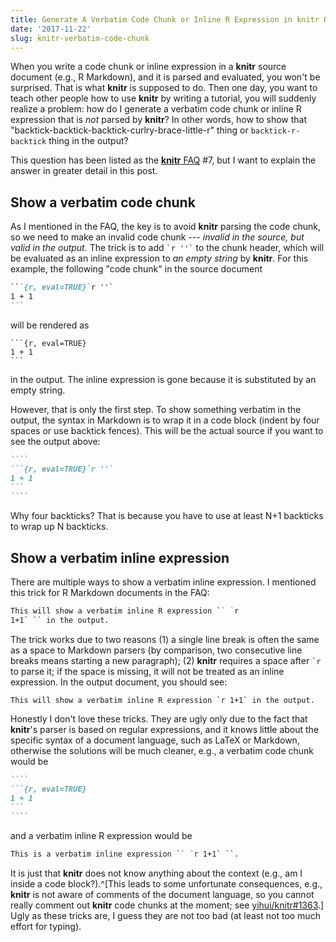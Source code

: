 ```yaml
---
title: Generate A Verbatim Code Chunk or Inline R Expression in knitr Output
date: '2017-11-22'
slug: knitr-verbatim-code-chunk
---
```


When you write a code chunk or inline expression in a **knitr** source document (e.g., R Markdown), and it is parsed and evaluated, you won't be surprised. That is what **knitr** is supposed to do. Then one day, you want to teach other people how to use **knitr** by writing a tutorial, you will suddenly realize a problem: how do I generate a verbatim code chunk or inline R expression that is _not_ parsed by **knitr**? In other words, how to show that "backtick-backtick-backtick-curlry-brace-little-r" thing or `backtick-r-backtick` thing in the output?

This question has been listed as the [**knitr** FAQ](/knitr/faq/) #7, but I want to explain the answer in greater detail in this post.

## Show a verbatim code chunk

As I mentioned in the FAQ, the key is to avoid **knitr** parsing the code chunk, so we need to make an invalid code chunk --- _invalid in the source, but valid in the output._ The trick is to add  `` `r ''` `` to the chunk header, which will be evaluated as an inline expression to _an empty string_ by **knitr**. For this example, the following "code chunk" in the source document

````md
```{r, eval=TRUE}`r ''`
1 + 1
```
````

will be rendered as

````
```{r, eval=TRUE}
1 + 1
```
````

in the output. The inline expression is gone because it is substituted by an empty string.

However, that is only the first step. To show something verbatim in the output, the syntax in Markdown is to wrap it in a code block (indent by four spaces or use backtick fences). This will be the actual source if you want to see the output above:

`````md
````
```{r, eval=TRUE}`r ''`
1 + 1
```
````
`````

Why four backticks? That is because you have to use at least N+1 backticks to wrap up N backticks.

## Show a verbatim inline expression

There are multiple ways to show a verbatim inline expression. I mentioned this trick for R Markdown documents in the FAQ:

```md
This will show a verbatim inline R expression `` `r
1+1` `` in the output.
```

The trick works due to two reasons (1) a single line break is often the same as a space to Markdown parsers (by comparison, two consecutive line breaks means starting a new paragraph); (2) **knitr** requires a space after `` `r `` to parse it; if the space is missing, it will not be treated as an inline expression. In the output document, you should see:

```
This will show a verbatim inline R expression `r 1+1` in the output.
```

Honestly I don't love these tricks. They are ugly only due to the fact that **knitr**'s parser is based on regular expressions, and it knows little about the specific syntax of a document language, such as LaTeX or Markdown, otherwise the solutions will be much cleaner, e.g., a verbatim code chunk would be

`````md
````
```{r, eval=TRUE}
1 + 1
```
````
`````

and a verbatim inline R expression would be

```md
This is a verbatim inline expression `` `r 1+1` ``.
```

It is just that **knitr** does not know anything about the context (e.g., am I inside a code block?).^[This leads to some unfortunate consequences, e.g., **knitr** is not aware of comments of the document language, so you cannot really comment out **knitr** code chunks at the moment; see [yihui/knitr#1363](https://github.com/yihui/knitr/issues/1363).] Ugly as these tricks are, I guess they are not too bad (at least not too much effort for typing).
